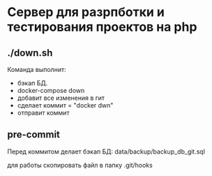 # Сервер для разрпботки и тестирования проектов на php

## ./down.sh

Команда выполнит:

* бэкап БД.
* docker-compose down
* добавит все изменения в гит
* сделает коммит = "docker dwn"
* отправит коммит


## pre-commit

Перед коммитом делает бэкап БД: data/backup/backup_db_git.sql 

для работы скопировать файл в папку .git/hooks
